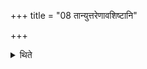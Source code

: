 +++
title = "08 तान्युत्तरेणावशिष्टानि"

+++

<details><summary>थिते</summary>

8. (He keeps) the remaining utensils to the north of them.
</details>

